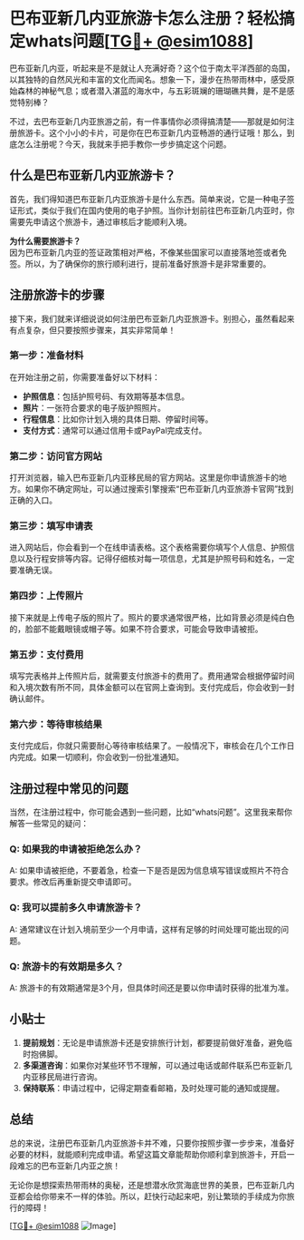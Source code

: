 # 巴布亚新几内亚旅游卡怎么注册？轻松搞定whats问题[[TG💪+ @esim1088](https://t.me/s/esim1088)]

巴布亚新几内亚，听起来是不是就让人充满好奇？这个位于南太平洋西部的岛国，以其独特的自然风光和丰富的文化而闻名。想象一下，漫步在热带雨林中，感受原始森林的神秘气息；或者潜入湛蓝的海水中，与五彩斑斓的珊瑚礁共舞，是不是感觉特别棒？

不过，去巴布亚新几内亚旅游之前，有一件事情你必须得搞清楚——那就是如何注册旅游卡。这个小小的卡片，可是你在巴布亚新几内亚畅游的通行证哦！那么，到底怎么注册呢？今天，我就来手把手教你一步步搞定这个问题。

## 什么是巴布亚新几内亚旅游卡？

首先，我们得知道巴布亚新几内亚旅游卡是什么东西。简单来说，它是一种电子签证形式，类似于我们在国内使用的电子护照。当你计划前往巴布亚新几内亚时，你需要先申请这个旅游卡，通过审核后才能顺利入境。

**为什么需要旅游卡？**  
因为巴布亚新几内亚的签证政策相对严格，不像某些国家可以直接落地签或者免签。所以，为了确保你的旅行顺利进行，提前准备好旅游卡是非常重要的。

## 注册旅游卡的步骤

接下来，我们就来详细说说如何注册巴布亚新几内亚旅游卡。别担心，虽然看起来有点复杂，但只要按照步骤来，其实非常简单！

### 第一步：准备材料

在开始注册之前，你需要准备好以下材料：

- **护照信息**：包括护照号码、有效期等基本信息。
- **照片**：一张符合要求的电子版护照照片。
- **行程信息**：比如你计划入境的具体日期、停留时间等。
- **支付方式**：通常可以通过信用卡或PayPal完成支付。

### 第二步：访问官方网站

打开浏览器，输入巴布亚新几内亚移民局的官方网站。这里是你申请旅游卡的地方。如果你不确定网址，可以通过搜索引擎搜索“巴布亚新几内亚旅游卡官网”找到正确的入口。

### 第三步：填写申请表

进入网站后，你会看到一个在线申请表格。这个表格需要你填写个人信息、护照信息以及行程安排等内容。记得仔细核对每一项信息，尤其是护照号码和姓名，一定要准确无误。

### 第四步：上传照片

接下来就是上传电子版的照片了。照片的要求通常很严格，比如背景必须是纯白色的，脸部不能戴眼镜或帽子等。如果不符合要求，可能会导致申请被拒。

### 第五步：支付费用

填写完表格并上传照片后，就需要支付旅游卡的费用了。费用通常会根据停留时间和入境次数有所不同，具体金额可以在官网上查询到。支付完成后，你会收到一封确认邮件。

### 第六步：等待审核结果

支付完成后，你就只需要耐心等待审核结果了。一般情况下，审核会在几个工作日内完成。如果一切顺利，你会收到一份批准通知。

## 注册过程中常见的问题

当然，在注册过程中，你可能会遇到一些问题，比如“whats问题”。这里我来帮你解答一些常见的疑问：

### Q: 如果我的申请被拒绝怎么办？

A: 如果申请被拒绝，不要着急，检查一下是否是因为信息填写错误或照片不符合要求。修改后再重新提交申请即可。

### Q: 我可以提前多久申请旅游卡？

A: 通常建议在计划入境前至少一个月申请，这样有足够的时间处理可能出现的问题。

### Q: 旅游卡的有效期是多久？

A: 旅游卡的有效期通常是3个月，但具体时间还是要以你申请时获得的批准为准。

## 小贴士

1. **提前规划**：无论是申请旅游卡还是安排旅行计划，都要提前做好准备，避免临时抱佛脚。
2. **多渠道咨询**：如果你对某些环节不理解，可以通过电话或邮件联系巴布亚新几内亚移民局进行咨询。
3. **保持联系**：申请过程中，记得定期查看邮箱，及时处理可能的通知或提醒。

## 总结

总的来说，注册巴布亚新几内亚旅游卡并不难，只要你按照步骤一步步来，准备好必要的材料，就能顺利完成申请。希望这篇文章能帮助你顺利拿到旅游卡，开启一段难忘的巴布亚新几内亚之旅！

无论你是想探索热带雨林的奥秘，还是想潜水欣赏海底世界的美景，巴布亚新几内亚都会给你带来不一样的体验。所以，赶快行动起来吧，别让繁琐的手续成为你旅行的障碍！

[[TG💪+ @esim1088](https://t.me/s/esim1088) ![Image](https://i.postimg.cc/4NQfJmqS/Snipaste-2025-05-13-00-14-12.png)]
